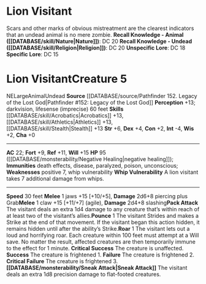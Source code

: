﻿---
ac: '22'
alignment: NE
charisma: '+0'
constitution: '+2'
creature_ability:
- Pack Attack
- Pounce
- Roar
- Sneak Attack
- Whip Vulnerability
creature_family: '[[DATABASE/monsterfamily/Visitant|Visitant]]'
dexterity: '+4'
fortitude: '+9'
hp: 95 ( negative healing )
id: '513'
immunity:
- death effects
- disease
- paralyzed
- poison
- unconscious
intelligence: '-4'
land_speed: '30'
level: '5'
max_speed: '30'
name: Lion Visitant
perception: '+13'
rarity: Common
reflex: '+11'
sense:
- darkvision
- lifesense (imprecise) 60 feet
size: Large
skill:
- '[[DATABASE/skill/Acrobatics|Acrobatics]] +13'
- '[[DATABASE/skill/Athletics|Athletics]] +13'
- '[[DATABASE/skill/Stealth|Stealth]] +13'
source: '[[DATABASE/source/Pathfinder 152. Legacy of the Lost God|Pathfinder #152:
  Legacy of the Lost God]]'
speed:
- 30 feet
strength: '+6'
strength_req: '6'
strongest_save:
- Will
trait:
- '[[DATABASE/trait/Animal|Animal]]'
- '[[DATABASE/trait/Undead|Undead]]'
type: Creature
vision: Darkvision
weakest_save:
- Fortitude
weakness:
- positive 7
- whip vulnerability
will: '+15'
wisdom: '+2'

---
# Lion Visitant

Scars and other marks of obvious mistreatment are the clearest indicators that an undead animal is no mere zombie.
**Recall Knowledge - Animal ([[DATABASE/skill/Nature|Nature]])**: DC 20
**Recall Knowledge - Undead ([[DATABASE/skill/Religion|Religion]])**: DC 20
**Unspecific Lore**: DC 18
**Specific Lore**: DC 15

# Lion Visitant<span class="item-type">Creature 5</span>

<span class="trait-alignment item-trait">NE</span><span class="trait-size item-trait">Large</span><span class="item-trait">Animal</span><span class="item-trait">Undead</span>
**Source** [[DATABASE/source/Pathfinder 152. Legacy of the Lost God|Pathfinder #152: Legacy of the Lost God]]
**Perception** +13; darkvision, lifesense (imprecise) 60 feet
**Skills** [[DATABASE/skill/Acrobatics|Acrobatics]] +13, [[DATABASE/skill/Athletics|Athletics]] +13, [[DATABASE/skill/Stealth|Stealth]] +13
**Str** +6, **Dex** +4, **Con** +2, **Int** -4, **Wis** +2, **Cha** +0

---
**AC** 22; **Fort** +9, **Ref** +11, **Will** +15
**HP** 95 ([[DATABASE/monsterability/Negative Healing|negative healing]]); **Immunities** death effects, disease, paralyzed, poison, unconscious; **Weaknesses** positive 7, whip vulnerability
<span class="in-box-ability">**Whip Vulnerability** A lion visitant takes 7 additional damage from whips.</span>

---
**Speed** 30 feet
<span class="in-box-ability">**Melee** <span class="action-icon">1</span> jaws +15 [+10/+5], **Damage** 2d6+8 piercing plus Grab</span><span class="in-box-ability">**Melee** <span class="action-icon">1</span> claw +15 [+11/+7] (agile), **Damage** 2d4+8 slashing</span><span class="in-box-ability">**Pack Attack** The visitant deals an extra 1d4 damage to any creature that’s within reach of at least two of the visitant’s allies.</span><span class="in-box-ability">**Pounce** <span class="action-icon">1</span> The visitant Strides and makes a Strike at the end of that movement. If the visitant began this action hidden, it remains hidden until after the ability’s Strike.</span><span class="in-box-ability">**Roar** <span class="action-icon">1</span> The visitant lets out a loud and horrifying roar. Each creature within 100 feet must attempt at a Will save. No matter the result, affected creatures are then temporarily immune to the effect for 1 minute. 
**Critical Success** The creature is unaffected.
**Success** The creature is frightened 1.
**Failure** The creature is frightened 2.
**Critical Failure** The creature is frightened 3.</span><span class="in-box-ability">**[[DATABASE/monsterability/Sneak Attack|Sneak Attack]]** The visitant deals an extra 1d8 precision damage to flat-footed creatures.</span>